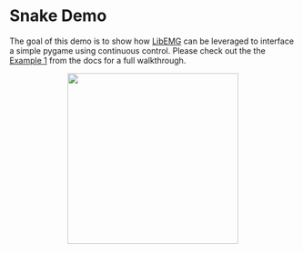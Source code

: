 ﻿# Snake Demo
The goal of this demo is to show how [LibEMG]() can be leveraged to interface a simple pygame using continuous control. Please check out the the [Example 1]() from the docs for a full walkthrough.

<p align="center">
    <img src="https://github.com/eeddy/Snake-Demo/blob/main/docs/snake_game.png?raw=True" width="300" height="300">
</p>
